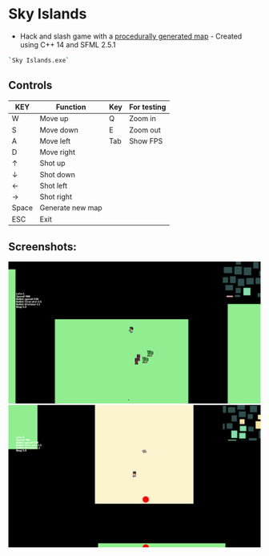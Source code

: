 # Sky Islands

- Hack and slash game with a [procedurally generated map][generator] - Created using C++ 14 and SFML 2.5.1
```sh
`Sky Islands.exe`
```
## Controls
| KEY | Function | Key | For testing |
| ------ | ------ | ------ | ------ |
| W | Move up | Q | Zoom in |
| S | Move down | E | Zoom out |
| A | Move left | Tab | Show FPS |
| D | Move right |
| ↑ | Shot up |
| ↓ | Shot down |
| ← | Shot left |
| → | Shot right |
| Space | Generate new map |
| ESC | Exit |

## Screenshots:

![Photo](https://github.com/Clwmm/SkyIslandsGame/blob/main/Sky%20Islands%20Beta%201.0/res/graphics/1.png)
![Photo](https://github.com/Clwmm/SkyIslandsGame/blob/main/Sky%20Islands%20Beta%201.0/res/graphics/2.png)

[generator]: https://github.com/Clwmm/ProceduralMapGenerator

